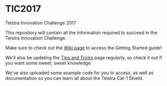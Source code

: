 # TIC2017
Telstra Innovation Challenge 2017

This repository will contain all the information required to succeed in the Telstra Innovation Challenge.

Make sure to check out the [Wiki page](https://github.com/telstra/TIC2017/wiki) to access the Getting Started guide!

We'll also be updating the [Tips and Tricks](https://github.com/telstra/TIC2017/wiki/3.-Tips-and-Tricks) page regularly, so check it out if you want some sweet, sweet knowledge.

We've also uploaded some example code for you to access, as well as documentation so you can learn all about the Telstra Cat-1 Shield.
